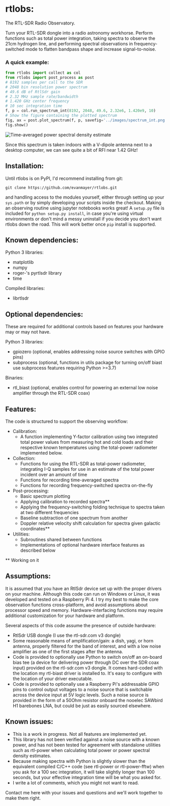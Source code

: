 # rtlobs:
The RTL-SDR Radio Observatory.

Turn your RTL-SDR dongle into a radio astronomy workhorse. Perform functions such as total power integration, taking spectra to observe the 21cm hydrogen line, and performing spectral observations in frequency-switched mode to flatten bandpass shape and increase signal-to-noise.

### A quick example:
```python
from rtlobs import collect as col
from rtlobs import post_process as post
# 8192 samples per call to the SDR
# 2048 bin resolution power spectrum 
# 49.6 dB of RtlSdr gain
# 2.32 MHz sample rate/bandwidth
# 1.420 GHz center frequency
# 10 sec integration time
f, p = col.run_spectrum_int(8192, 2048, 49.6, 2.32e6, 1.420e9, 10)
# Show the figure containing the plotted spectrum
fig, ax = post.plot_spectrum(f, p, savefig='../images/spectrum_int.png')
fig.show()
```
![Time-averaged power spectral density estimate](https://github.com/evanmayer/rtl-obs/blob/master/images/spectrum_int.png)

Since this spectrum is taken indoors with a V-dipole antenna next to a desktop computer, we can see quite a bit of RFI near 1.42 GHz!

## Installation:
Until rtlobs is on PyPI, I'd recommend installing from git:

`git clone https://github.com/evanmayer/rtlobs.git`

and handling access to the modules yourself, either through setting up your `sys.path` or by simply developing your scripts inside the checkout. Making an observing routine using jupyter notebooks works great!
A `setup.py` file is included for `python setup.py install`, in case you're using virtual environments or don't mind a messy uninstall if you decide you don't want rtlobs down the road. This will work better once `pip` install is supported.

## Known dependencies:
Python 3 libraries:
  - matplotlib
  - numpy
  - roger-'s pyrtlsdr library
  - time
  
Compiled libraries:
  - librtlsdr
  
## Optional dependencies:
These are required for additional controls based on features your hardware may or may not have.

Python 3 libraries:
- gpiozero (optional, enables addressing noise source switches with GPIO pins)
- subprocess (optional, functions in utils package for turning on/off biast use subprocess features requiring Python >=3.7)

Binaries:
- rtl_biast (optional, enables control for powering an external low noise amplifier through the RTL-SDR coax)

## Features:
The code is structured to support the observing workflow:
- Calibration:
  - A function implementing Y-factor calibration using two integrated total power values from measuring hot and cold loads and their respective known temperatures using the total-power radiometer implemented below.
- Collection:
  - Functions for using the RTL-SDR as total-power radiometer, integrating I-Q samples for use in an estimate of the total power incident over an amount of time
  - Functions for recording time-averaged spectra
  - Functions for recording frequency-switched spectra on-the-fly
- Post-processing:
  - Basic spectrum plotting
  - Applying calibration to recorded spectra\*\*
  - Applying the frequency-switching folding technique to spectra taken at two different frequencies
  - Baseline subtraction of one spectrum from another
  - Doppler relative velocity shift calculation for spectra given galactic coordinates\*\*
- Utilities:
  - Subroutines shared between functions
  - Implementations of optional hardware interface features as described below

\*\* Working on it

## Assumptions:
It is assumed that you have an RtlSdr device set up with the proper drivers on your machine. Although this code can run on Windows or Linux, it was developed and tested on a Raspberry Pi 4. I try my best to make the core observation functions cross-platform, and avoid assumptions about processor speed and memory. Hardware-interfacing functions may require additional customization for your hardware and platform.

Several aspects of this code assume the presence of outside hardware:
- RtlSdr USB dongle (I use the rtl-sdr.com v3 dongle)
- Some reasonable means of amplification/gain: a dish, yagi, or horn antenna, properly filtered for the band of interest, and with a low noise amplifier as one of the first stages after the antenna.
- Code is provided to optionally use Python to switch on/off an on-board bias tee (a device for delivering power through DC over the SDR coax input) provided on the rtl-sdr.com v3 dongle. It comes hard-coded with the location my rtl-biast driver is installed to. It's easy to configure with the location of your driver executable.
- Code is provided to optionally use a Raspberry Pi's addressable GPIO pins to control output voltages to a noise source that is switchable across the device input at 5V logic levels. Such a noise source is provided in the form of a 50Ohm resistor onboard the nooelec SAWbird H1 barebones LNA, but could be just as easily sourced elsewhere.

## Known issues:
- This is a work in progress. Not all features are implemented yet.
- This library has not been verified against a noise source with a known power, and has not been tested for agreement with standalone utilities such as rtl-power when calculating total power or power spectral density estimates.
- Because making spectra with Python is slightly slower than the equivalent compiled C/C++ code (see rtl-power or rtl-power-fftw) when you ask for a 100 sec integration, it will take slightly longer than 100 seconds, but your effective integration time will be what you asked for.
- I write a lot of comments, which you might not want to read.

Contact me here with your issues and questions and we'll work together to make them right. 
